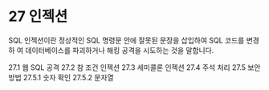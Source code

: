 # 27 인젝션 
SQL 인젝션이란 정상적인 SQL 명령문 안에 잘못된 문장을 삽입하여 SQL 코드를 변경하 여 데이터베이스를 파괴하거나 해킹 공격을 시도하는 것을 말합니다. 

27.1 웹 SQL 공격
27.2 참 조건 인젝션 
27.3 세미콜론 인젝션 
27.4 주석 처리 
27.5 보안 방법
27.5.1 숫자 확인 
27.5.2 문자열
